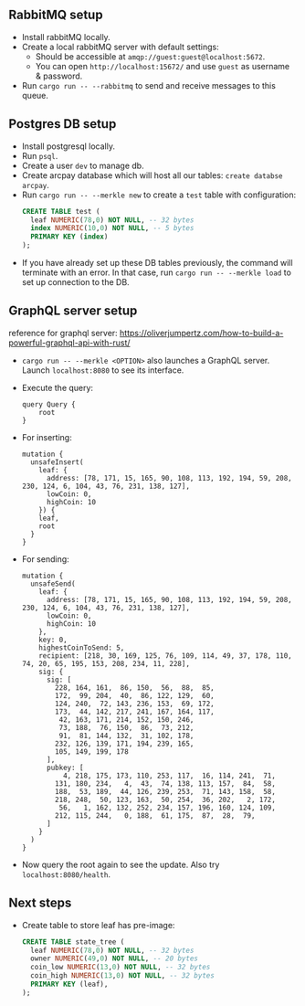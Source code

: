 ## RabbitMQ setup
- Install rabbitMQ locally.
- Create a local rabbitMQ server with default settings:
  - Should be accessible at `amqp://guest:guest@localhost:5672`.
  - You can open `http://localhost:15672/` and use `guest` as username & password.
- Run `cargo run -- --rabbitmq` to send and receive messages to this queue.

## Postgres DB setup
- Install postgresql locally.
- Run `psql`.
- Create a user `dev` to manage db.
- Create arcpay database which will host all our tables: `create databse arcpay`.
- Run `cargo run -- --merkle new` to create a `test` table with configuration:
  ```sql
  CREATE TABLE test (
    leaf NUMERIC(78,0) NOT NULL, -- 32 bytes
    index NUMERIC(10,0) NOT NULL, -- 5 bytes
    PRIMARY KEY (index)
  );
  ```
- If you have already set up these DB tables previously, the command will terminate with an error. In that case, run `cargo run -- --merkle load` to set up connection to the DB.

## GraphQL server setup
reference for graphql server: https://oliverjumpertz.com/how-to-build-a-powerful-graphql-api-with-rust/

- `cargo run -- --merkle <OPTION>` also launches a GraphQL server. Launch `localhost:8080` to see its interface.

- Execute the query:
  ```
  query Query {
      root
  }
  ```

- For inserting:
  ```
  mutation {
    unsafeInsert(
      leaf: {
        address: [78, 171, 15, 165, 90, 108, 113, 192, 194, 59, 208, 230, 124, 6, 104, 43, 76, 231, 138, 127],
        lowCoin: 0,
        highCoin: 10
      }) {
      leaf,
      root
    }
  }
  ```

- For sending:
  ```
  mutation {
    unsafeSend(
      leaf: {
        address: [78, 171, 15, 165, 90, 108, 113, 192, 194, 59, 208, 230, 124, 6, 104, 43, 76, 231, 138, 127],
        lowCoin: 0,
        highCoin: 10
      },
      key: 0,
      highestCoinToSend: 5,
      recipient: [218, 30, 169, 125, 76, 109, 114, 49, 37, 178, 110, 74, 20, 65, 195, 153, 208, 234, 11, 228],
      sig: {
        sig: [
          228, 164, 161,  86, 150,  56,  88,  85,
          172,  99, 204,  40,  86, 122, 129,  60,
          124, 240,  72, 143, 236, 153,  69, 172,
          173,  44, 142, 217, 241, 167, 164, 117,
           42, 163, 171, 214, 152, 150, 246,
           73, 188,  76, 150,  86,  73, 212,
           91,  81, 144, 132,  31, 102, 178,
          232, 126, 139, 171, 194, 239, 165,
          105, 149, 199, 178
        ],
        pubkey: [
            4, 218, 175, 173, 110, 253, 117,  16, 114, 241,  71,
          131, 180, 234,   4,  43,  74, 138, 113, 157,  84,  58,
          188,  53, 189,  44, 126, 239, 253,  71, 143, 158,  58,
          218, 248,  50, 123, 163,  50, 254,  36, 202,   2, 172,
           56,   1, 162, 132, 252, 234, 157, 196, 160, 124, 109,
          212, 115, 244,   0, 188,  61, 175,  87,  28,  79,
        ]
      }
    )
  }
  ```

- Now query the root again to see the update. Also try `localhost:8080/health`.

## Next steps
- Create table to store leaf has pre-image:
  ```sql
  CREATE TABLE state_tree (
    leaf NUMERIC(78,0) NOT NULL, -- 32 bytes
    owner NUMERIC(49,0) NOT NULL, -- 20 bytes
    coin_low NUMERIC(13,0) NOT NULL, -- 32 bytes
    coin_high NUMERIC(13,0) NOT NULL, -- 32 bytes
    PRIMARY KEY (leaf),
  );
  ```


